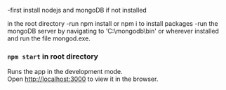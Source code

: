 -first install nodejs and mongoDB if not installed

in the root directory
-run npm install or npm i to install packages
-run the mongoDB server by navigating to 'C:\mongodb\bin\' or wherever installed and run the file mongod.exe.

### `npm start` in root directory

Runs the app in the development mode.<br />
Open [http://localhost:3000](http://localhost:3000) to view it in the browser.

